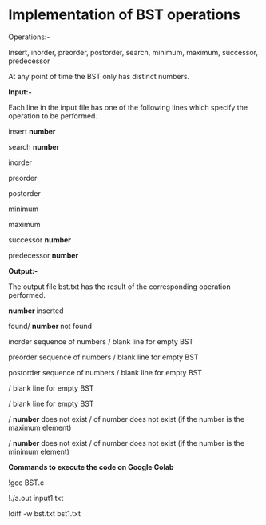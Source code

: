 <h1> Implementation of BST operations </h1>

Operations:-

Insert, inorder, preorder, postorder, search, minimum, maximum, successor, predecessor

At any point of time the BST only has distinct numbers.

<b> Input:- </b>

Each line in the input file has one of the following lines which specify the operation to be performed.

insert <b> number </b>
  
search <b> number </b>
  
inorder
  
preorder
  
postorder
  
minimum
  
maximum
  
successor <b> number </b>
  
predecessor <b> number </b>
  
<b> Output:- </b>
  
The output file bst.txt has the result of the corresponding operation performed.

<b> number </b> inserted
  
<number> found/ <b> number </b> not found
  
inorder sequence of numbers / blank line for empty BST
  
preorder sequence of numbers / blank line for empty BST
  
postorder sequence of numbers / blank line for empty BST
  
<minimum number> / blank line for empty BST
  
<maximum number> / blank line for empty BST
  
<successor> / <b> number </b> does not exist / <b> <successor> </b> of number does not exist (if the number is the maximum element)
  
<predecessor> / <b> number </b> does not exist / <b> <predecessor> </b> of number does not exist (if the number is the minimum element)


<b> Commands to execute the code on Google Colab </b>

!gcc BST.c

!./a.out input1.txt

!diff -w bst.txt bst1.txt
